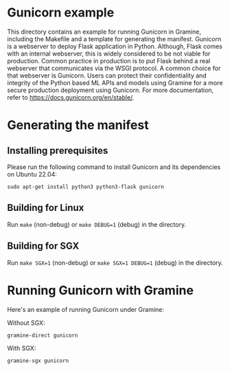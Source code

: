 # Gunicorn example

This directory contains an example for running Gunicorn in Gramine, including the Makefile and a
template for generating the manifest. Gunicorn is a webserver to deploy Flask application in
Python. Although, Flask comes with an internal webserver, this is widely considered to be not
viable for production. Common practice in production is to put Flask behind a real webserver that
communicates via the WSGI protocol. A common choice for that webserver is Gunicorn. Users can
protect their confidentiality and integrity of the Python based ML APIs and models using Gramine
for a more secure production deployment using Gunicorn. For more documentation, refer to
https://docs.gunicorn.org/en/stable/.

# Generating the manifest

## Installing prerequisites

Please run the following command to install Gunicorn and its dependencies on Ubuntu 22.04:
```
sudo apt-get install python3 python3-flask gunicorn
```

## Building for Linux

Run `make` (non-debug) or `make DEBUG=1` (debug) in the directory.

## Building for SGX

Run `make SGX=1` (non-debug) or `make SGX=1 DEBUG=1` (debug) in the directory.

# Running Gunicorn with Gramine

Here's an example of running Gunicorn under Gramine:

Without SGX:
```
gramine-direct gunicorn
```

With SGX:
```
gramine-sgx gunicorn
```
